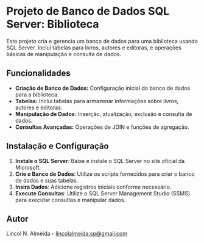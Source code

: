 # Projeto de Banco de Dados SQL Server: Biblioteca

Este projeto cria e gerencia um banco de dados para uma biblioteca usando SQL Server. Inclui tabelas para livros, autores e editoras, e operações básicas de manipulação e consulta de dados.

## Funcionalidades

- **Criação de Banco de Dados:** Configuração inicial do banco de dados para a biblioteca.
- **Tabelas:** Inclui tabelas para armazenar informações sobre livros, autores e editoras.
- **Manipulação de Dados:** Inserção, atualização, exclusão e consulta de dados.
- **Consultas Avançadas:** Operações de JOIN e funções de agregação.

## Instalação e Configuração

1. **Instale o SQL Server**: Baixe e instale o SQL Server no site oficial da Microsoft.
2. **Crie o Banco de Dados**: Utilize os scripts fornecidos para criar o banco de dados e suas tabelas.
3. **Insira Dados**: Adicione registros iniciais conforme necessário.
4. **Execute Consultas**: Utilize o SQL Server Management Studio (SSMS) para executar consultas e manipular dados.

## Autor

Lincol N. Almeida - [lincolalmeida.sp@gmail.com](mailto:lincolalmeida.sp@gmail.com)
